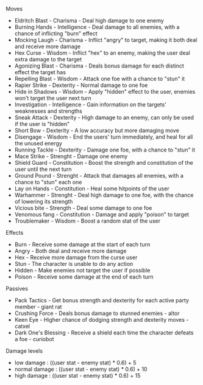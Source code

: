 Moves
* Eldritch Blast            - Charisma          - Deal high damage to one enemy
* Burning Hands         - Intelligence      - Deal damage to all enemies, with a chance of inflicting "burn" effect
* Mocking Laugh        - Charisma          - Inflict "angry" to target, making it both deal and receive more damage
* Hex Curse                 - Wisdom           - Inflict "hex" to an enemy, making the user deal extra damage to the target
* Agonizing Blast        - Charisma          - Deals bonus damage for each distinct effect the target has
* Repelling  Blast         - Wisdom           - Attack one foe with a chance to "stun" it
* Rapier Strike             - Dexterity          - Normal damage to one foe
* Hide in Shadows       - Wisdom           - Apply "hidden" effect to the user, enemies won't target the user next turn
* Investigation             - Intelligence       - Gain information on the targets' weaknesses and strengths
* Sneak Attack             - Dexterity          - High damage to an enemy, can only be used if the user is "hidden"
* Short Bow                 - Dexterity          - A low accuracy but more damaging move
* Disengage                 - Wisdom           - End the users' turn immediately, and heal for all the unused energy
* Running Tackle          - Dexterity          - Damage one foe, with a chance to "stun" it
* Mace Strike               - Strenght           - Damage one enemy
* Shield Guard             - Constitution     - Boost the strength and constitution of the user until the next turn
* Ground Pound          - Strenght           - Attack that damages all enemies, with a chance to "stun" each one
* Lay on Hands            - Constitution     - Heal some hitpoints of the user
* Warhammer              - Strenght           - Deal high damage to one foe, with the chance of lowering its strength
* Vicious bite               - Strength           - Deal some damage to one foe
* Venomous fang         - Constitution    - Damage and apply "poison" to target
* Troublemaker            - Wisdom           - Boost a random stat of the user

Effects
* Burn          - Receive some damage at the start of each turn
* Angry        - Both deal and receive more damage
* Hex           - Receive more damage from the curse user 
* Stun          - The character is unable to do any action
* Hidden     - Make enemies not target the user if possible
* Poison      - Receive some damage at the end of each turn

Passives
* Pack Tactics                   - Get bonus strength and dexterity for each active party member       - giant rat
* Crushing Force            - Deals bonus damage to stunned enemies                                          - altor
* Keen Eye                      - Higher chance of dodging strength and dexterity moves                  - catxel
* Dark One's Blessing    - Receive a shield each time the character defeats a foe                       - curiobot

Damage levels
* low damage         :  ((user stat - enemy stat) * 0.6) + 5
* normal damage   :  ((user stat - enemy stat) * 0.6) + 10 
* high damage       :  ((user stat - enemy stat) * 0.6) + 15


